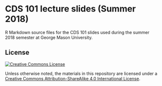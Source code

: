 CDS 101 lecture slides (Summer 2018)
====================================

R Markdown source files for the CDS 101 slides used during the summer 2018 semester at George Mason University.

License
-------

[![Creative Commons License][cc-by-sa-4-img]][cc-by-sa-4]

Unless otherwise noted, the materials in this repository are licensed under a [Creative Commons Attribution-ShareAlike 4.0 International License][cc-by-sa-4].

[cc-by-sa-4]:     http://creativecommons.org/licenses/by-sa/4.0/
[cc-by-sa-4-img]: https://i.creativecommons.org/l/by-sa/4.0/88x31.png
